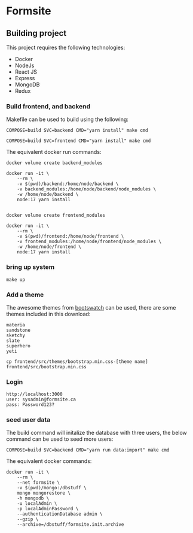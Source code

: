 # Formsite

## Building project

This project requires the following technologies:

- Docker
- NodeJs
- React JS
- Express
- MongoDB
- Redux

### Build frontend, and backend

Makefile can be used to build using the following:

    COMPOSE=build SVC=backend CMD="yarn install" make cmd

    COMPOSE=build SVC=frontend CMD="yarn install" make cmd

The equivalent docker run commands:

    docker volume create backend_modules
    
    docker run -it \
        --rm \
        -v $(pwd)/backend:/home/node/backend \
        -v backend_modules:/home/node/backend/node_modules \
        -w /home/node/backend \
        node:17 yarn install


    docker volume create frontend_modules

    docker run -it \
        --rm \
        -v $(pwd)/frontend:/home/node/frontend \
        -v frontend_modules:/home/node/frontend/node_modules \
        -w /home/node/frontend \
        node:17 yarn install

### bring up system

    make up

### Add a theme

The awesome themes from [bootswatch](https://bootswatch.com/) can be used, there are some themes included in this download:

    materia
    sandstone
    sketchy
    slate
    superhero
    yeti

    cp frontend/src/themes/bootstrap.min.css-[theme name] frontend/src/bootstrap.min.css

### Login

    http://localhost:3000
    user: sysadmin@formsite.ca
    pass: Password123?

### seed user data

The build command will initalize the database with three users, the below command can be used to seed more users:

    COMPOSE=build SVC=backend CMD="yarn run data:import" make cmd

The equivalent docker commands:

    docker run -it \
        --rm \
        --net formsite \
        -v $(pwd)/mongo:/dbstuff \
        mongo mongorestore \
        -h mongodb \
        -u localAdmin \
        -p localAdminPassword \
        --authenticationDatabase admin \
        --gzip \
        --archive=/dbstuff/formsite.init.archive